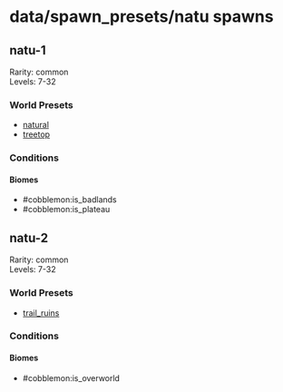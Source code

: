 # data/spawn_presets/natu spawns  
  
## natu-1  
Rarity: common  
Levels: 7-32  
  
### World Presets  
* [natural](/data/world_presets/natural.md)  
* [treetop](/data/world_presets/treetop.md)  
  
### Conditions  
  
#### Biomes  
  * #cobblemon:is_badlands
  * #cobblemon:is_plateau
  
  
## natu-2  
Rarity: common  
Levels: 7-32  
  
### World Presets  
* [trail_ruins](/data/world_presets/trail_ruins.md)  
  
### Conditions  
  
#### Biomes  
  * #cobblemon:is_overworld
  

